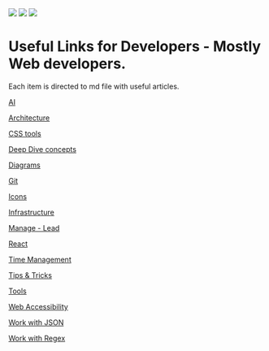 <div>
  <img src="https://img.shields.io/github/stars/Yaronglp/Developers-knowledge?style=flat-square" />
  <img src="https://img.shields.io/github/last-commit/Yaronglp/Developers-knowledge?style=flat-square" />
  <img src="https://img.shields.io/github/contributors/Yaronglp/Developers-knowledge?style=flat-square" />
</div>

# Useful Links for Developers - Mostly Web developers.

Each item is directed to md file with useful articles.

[AI](AI.md)

[Architecture](Architecture.md)

[CSS tools](CSS.md)

[Deep Dive concepts](DeepDiveConcepts.md)

[Diagrams](Diagrams.md)

[Git](Git.md)

[Icons](Icons.md)

[Infrastructure](Infrastructure.md)

[Manage - Lead](ManageLead.md)

[React](React.md)

[Time Management](TimeManagement.md)

[Tips & Tricks](TipsTricks.md)

[Tools](Tools.md)

[Web Accessibility](WebAccessibility.md)

[Work with JSON](JSON.md)

[Work with Regex](REGEX.md)

